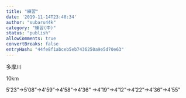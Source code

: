 ```yaml
---
title: "練習"
date: '2019-11-14T23:40:34'
author: "subaru44k"
category: "練習(中)"
status: "publish"
allowComments: true
convertBreaks: false
entryHash: "44fe8f1abceb5eb7436250a9e5d70e63"
---
```

多摩川

10km

5’23”→5’08”→4’59”→4’58”→4’36”
→4’19”→4’12”→4’22”→4’36”→4’55”
